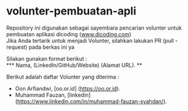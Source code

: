 # volunter-pembuatan-apli
Repository ini digunakan sebagai sayembara pencarian volunter untuk pembuatan aplikasi dicoding (www.dicoding.com) <br>
Jika Anda tertarik untuk menjadi Volunter, silahkan lakukan PR (pull - request) pada berkas ini ya <br>

Silakan gunakan format berikut : <br>
**\* Nama, (LinkedIn/GitHub/Website) (Alamat URL). **

Berikut adalah daftar Volunter yang diterima :
* Oon Arfiandwi, [oo.or.id] (https://oo.or.id).
* Muhammad Fauzan, [linkedin] (https://www.linkedin.com/in/muhammad-fauzan-syahdan/).
